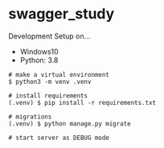 # swagger_study

Development Setup on...
* Windows10
* Python: 3.8

```
# make a virtual environment
$ python3 -m venv .venv

# install requirements
(.venv) $ pip install -r requirements.txt

# migrations
(.venv) $ python manage.py migrate

# start server as DEBUG mode
```

